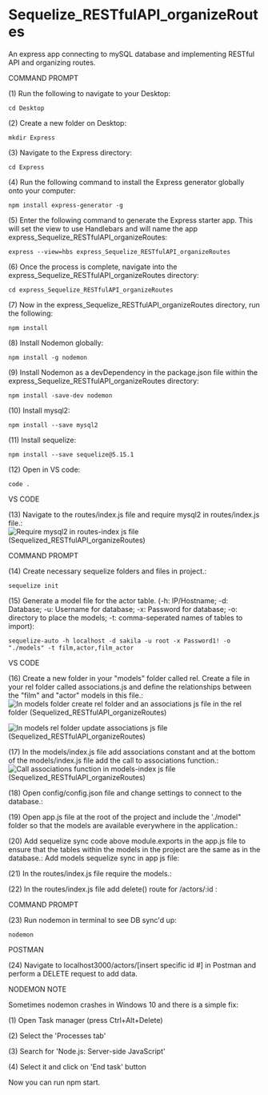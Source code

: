 # Sequelize_RESTfulAPI_organizeRoutes
An express app connecting to mySQL database and implementing RESTful API and organizing routes. 

COMMAND PROMPT

(1) Run the following to navigate to your Desktop: 

    cd Desktop

(2) Create a new folder on Desktop: 

    mkdir Express

(3) Navigate to the Express directory: 

    cd Express

(4) Run the following command to install the Express generator globally onto your computer: 

    npm install express-generator -g

(5) Enter the following command to generate the Express starter app. This will set the view to use Handlebars and will name the app express_Sequelize_RESTfulAPI_organizeRoutes: 

    express --view=hbs express_Sequelize_RESTfulAPI_organizeRoutes

(6) Once the process is complete, navigate into the express_Sequelize_RESTfulAPI_organizeRoutes directory: 

    cd express_Sequelize_RESTfulAPI_organizeRoutes
    
(7) Now in the express_Sequelize_RESTfulAPI_organizeRoutes directory, run the following: 

    npm install

(8) Install Nodemon globally: 

    npm install -g nodemon
    
(9) Install Nodemon as a devDependency in the package.json file within the express_Sequelize_RESTfulAPI_organizeRoutes directory:

    npm install -save-dev nodemon
    
(10) Install mysql2:

    npm install --save mysql2

(11) Install sequelize: 

    npm install --save sequelize@5.15.1

(12) Open in VS code:

    code . 


VS CODE

(13) Navigate to the routes/index.js file and require mysql2 in routes/index.js file.: ![Require mysql2 in routes-index js file (Sequelized_RESTfulAPI_organizeRoutes)](https://user-images.githubusercontent.com/35668707/71501644-a681e900-2839-11ea-8d37-0f9f7f0e800d.JPG)

COMMAND PROMPT

(14) Create necessary sequelize folders and files in project.:

    sequelize init

(15)  Generate a model file for the actor table. (-h: IP/Hostname; -d: Database; -u: Username for database; -x: Password for database; -o: directory to place the models; -t: comma-seperated names of tables to import):  

    sequelize-auto -h localhost -d sakila -u root -x Password1! -o "./models" -t film,actor,film_actor
    
VS CODE

(16) Create a new folder in your "models" folder called rel. Create a file in your rel folder called associations.js and define the relationships between the "film" and "actor" models in this file.: ![In models folder create rel folder and an associations js file in the rel folder (Sequelized_RESTfulAPI_organizeRoutes)](https://user-images.githubusercontent.com/35668707/71501686-cca78900-2839-11ea-900b-1cf7da63f6d9.JPG)

![In models rel folder update associations js file (Sequelized_RESTfulAPI_organizeRoutes)](https://user-images.githubusercontent.com/35668707/71501708-e8129400-2839-11ea-8b41-33e3911b40f6.JPG)

(17) In the models/index.js file add associations constant and at the bottom of the models/index.js file add the call to associations function.: ![Call associations function in models-index js file (Sequelized_RESTfulAPI_organizeRoutes)](https://user-images.githubusercontent.com/35668707/71501738-0aa4ad00-283a-11ea-95b9-de32640fe037.JPG)

(18) Open config/config.json file and change settings to connect to the database.: 

(19) Open app.js file at the root of the project and include the './model" folder so that the models are available everywhere in the application.: 

(20) Add sequelize sync code above module.exports in the app.js file to ensure that the tables within the models in the project are the same as in the database.: Add models sequelize sync in app js file: 

(21) In the routes/index.js file require the models.: 

(22) In the routes/index.js file add delete() route for /actors/:id : 

COMMAND PROMPT

(23) Run nodemon in terminal to see DB sync'd up: 

    nodemon

POSTMAN

(24) Navigate to localhost3000/actors/[insert specific id #] in Postman and perform a DELETE request to add data. 

NODEMON NOTE

Sometimes nodemon crashes in Windows 10 and there is a simple fix:

(1) Open Task manager (press Ctrl+Alt+Delete)

(2) Select the 'Processes tab'

(3) Search for 'Node.js: Server-side JavaScript'

(4) Select it and click on 'End task' button

Now you can run npm start.

